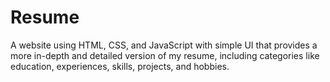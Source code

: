 # Resume
A website using HTML, CSS, and JavaScript with simple UI that provides a more in-depth and detailed version of my resume, including categories like education, experiences, skills, projects, and hobbies. 
